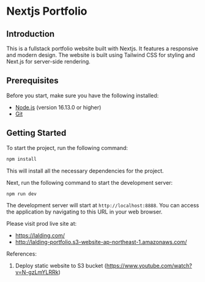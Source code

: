 # Nextjs Portfolio

## Introduction

This is a fullstack portfolio website built with Nextjs. It features a responsive and modern design. The website is built using Tailwind CSS for styling and Next.js for server-side rendering.

## Prerequisites

Before you start, make sure you have the following installed:

- [Node.js](https://nodejs.org/en/download/) (version 16.13.0 or higher)
- [Git](https://git-scm.com/downloads)

## Getting Started

To start the project, run the following command:

```bash
npm install
```

This will install all the necessary dependencies for the project.

Next, run the following command to start the development server:

```bash
npm run dev
```

The development server will start at `http://localhost:8888`. You can access the application by navigating to this URL in your web browser.

Please visit prod live site at:

- https://lalding.com/
- http://lalding-portfolio.s3-website-ap-northeast-1.amazonaws.com/

References:

1. Deploy static website to S3 bucket (https://www.youtube.com/watch?v=N-gzLmYLRRk)
